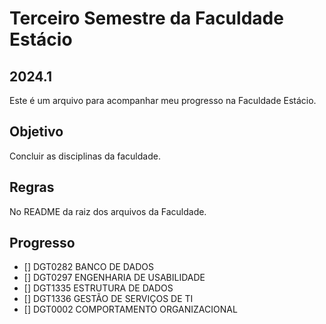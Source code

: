 # Terceiro Semestre da Faculdade Estácio
## 2024.1

Este é um arquivo para acompanhar meu progresso na Faculdade Estácio.

## Objetivo

Concluir as disciplinas da faculdade.

## Regras

No README da raiz dos arquivos da Faculdade.


## Progresso

- [] DGT0282 BANCO DE DADOS
- [] DGT0297 ENGENHARIA DE USABILIDADE
- [] DGT1335 ESTRUTURA DE DADOS
- [] DGT1336 GESTÃO DE SERVIÇOS DE TI
- [] DGT0002 COMPORTAMENTO ORGANIZACIONAL